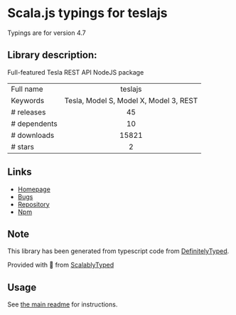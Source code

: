 
# Scala.js typings for teslajs

Typings are for version 4.7

## Library description:
Full-featured Tesla REST API NodeJS package

|                    |                 |
| ------------------ | :-------------: |
| Full name          | teslajs |
| Keywords           | Tesla, Model S, Model X, Model 3, REST |
| # releases         | 45 |
| # dependents       | 10 |
| # downloads        | 15821 |
| # stars            | 2 |

## Links
- [Homepage](https://github.com/mseminatore/TeslaJS#readme)
- [Bugs](https://github.com/mseminatore/TeslaJS/issues)
- [Repository](https://github.com/mseminatore/TeslaJS)
- [Npm](https://www.npmjs.com/package/teslajs)
    


## Note
This library has been generated from typescript code from [DefinitelyTyped](https://definitelytyped.org).

Provided with :purple_heart: from [ScalablyTyped](https://github.com/oyvindberg/ScalablyTyped)

## Usage
See [the main readme](../../readme.md) for instructions.


